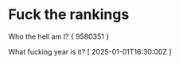 # Fuck the rankings

Who the hell am I?
{ 9580351 }

What fucking year is it?
[ 2025-01-01T16:30:00Z ]
